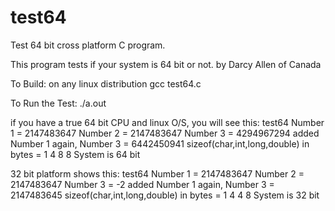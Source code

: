 # test64
Test 64 bit cross platform C program.

This program tests if your system is 64 bit or not.
by Darcy Allen of Canada

To Build:
on any linux distribution
gcc test64.c

To Run the Test:
./a.out

if you have a true 64 bit CPU and linux O/S, you will see this:
test64
Number 1 = 2147483647
Number 2 = 2147483647
Number 3 = 4294967294
added Number 1 again, Number 3 = 6442450941
sizeof(char,int,long,double) in bytes = 1 4 8 8 System is 64 bit

32 bit platform shows this:
test64
Number 1 = 2147483647
Number 2 = 2147483647
Number 3 = -2
added Number 1 again, Number 3 = 2147483645
sizeof(char,int,long,double) in bytes = 1 4 4 8 System is 32 bit

